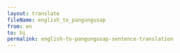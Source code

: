 ```yaml
--- 
layout: translate 
fileName: english_to_pangungusap 
from: en
to: hi 
permalink: english-to-pangungusap-sentence-translation
---
```

